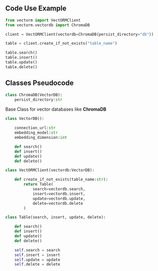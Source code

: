 ## Code Use Example

```python
from vectorm import VectORMClient
from vectorm.vectordb import ChromaDB

client = VectORMClient(vectordb=ChromaDB(persist_directory="db"))

table = client.create_if_not_exists("table_name")

table.search()
table.insert()
table.update()
table.delete()
```

## Classes Pseudocode

```python
class ChromaDB(VectorDB):
    persist_directory:str
```

Base Class for vector databases like **ChromaDB**

```python
class VectorDB():

    connection_url:str
    embedding_model:str
    embedding_dimension:int

    def search()
    def insert()
    def update()
    def delete()
```

```python
class VectORMClient(vectordb:VectorDB):

    def create_if_not_exists(table_name:str):
        return Table(
            search=vectordb.search,
            insert=vectordb.insert,
            update=vectordb.update,
            delete=vectordb.delete
        )
```

```python
class Table(search, insert, update, delete):

    def search()
    def insert()
    def update()
    def delete()

    self.search = search
    self.insert = insert
    self.update = update
    self.delete = delete
```
